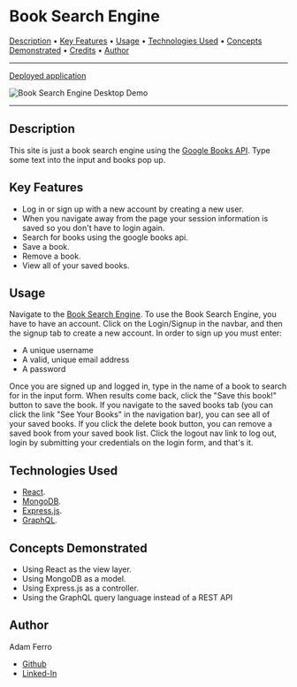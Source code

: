 <base target="_blank">

# Book Search Engine

<a href="#description">Description</a> •
<a href="#key-features">Key Features</a> •
<a href="#usage">Usage</a> •
<a href="#technologies-used">Technologies Used</a> •
<a href="#concepts-demonstrated">Concepts Demonstrated</a> •
<a href="#credits">Credits</a> •
<a href="#author">Author</a>

---

[Deployed application](https://powerful-escarpment-59748.herokuapp.com/)

![Book Search Engine Desktop Demo](./assets/images/book-search-engine.gif)

---

## Description

This site is just a book search engine using the [Google Books API](https://developers.google.com/books). Type some text into the input and books pop up.

## Key Features

- Log in or sign up with a new account by creating a new user.
- When you navigate away from the page your session information is saved so you don't have to login again.
- Search for books using the google books api.
- Save a book.
- Remove a book.
- View all of your saved books.

## Usage

Navigate to the [Book Search Engine](https://powerful-escarpment-59748.herokuapp.com/). To use the Book Search Engine, you have to have an account. Click on the Login/Signup in the navbar, and then the signup tab to create a new account. In order to sign up you must enter:

- A unique username
- A valid, unique email address
- A password

Once you are signed up and logged in, type in the name of a book to search for in the input form. When results come back, click the "Save this book!" button to save the book. If you navigate to the saved books tab (you can click the link "See Your Books" in the navigation bar), you can see all of your saved books. If you click the delete book button, you can remove a saved book from your saved book list. Click the logout nav link to log out, login by submitting your credentials on the login form, and that's it.

## Technologies Used

- [React](https://reactjs.org/).
- [MongoDB](https://www.mongodb.com/).
- [Express.js](https://expressjs.com/).
- [GraphQL](https://graphql.org/).

## Concepts Demonstrated

- Using React as the view layer.
- Using MongoDB as a model.
- Using Express.js as a controller.
- Using the GraphQL query language instead of a REST API

## Author

Adam Ferro

- [Github](https://github.com/GeminiAd)
- [Linked-In](https://www.linkedin.com/in/adam-ferro)
